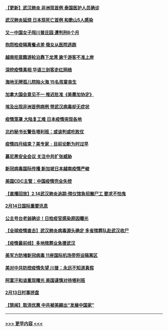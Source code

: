 #### [【更新】武汉肺炎 非洲现首例 泰国医护人员确诊](../pages/prog202/a102770740.md?t=02151855) 
#### [武汉肺炎延烧 日本现死亡首例 和歌山5人感染](../pages/prog202/a102777815.md?t=02151855) 
#### [又一中国女子闯川普庄园 遭判刑6个月](../pages/prog202/a102777673.md?t=02151855) 
#### [抱怨检疫隔离餐点差 俄女从医院逃跑](../pages/prog202/a102777667.md?t=02151855) 
#### [越南拒意籍游轮泊靠下龙湾 逾千游客不准上岸](../pages/prog202/a102777646.md?t=02151855) 
#### [深挖疫情真相 华语三剑客走红网络](../pages/prog202/a102777624.md?t=02151855) 
#### [海地无牌孤儿院陷火海 15名孩童丧生](../pages/prog202/a102777620.md?t=02151855) 
#### [加拿大国会意见不一 推迟批准《美墨加协定》](../pages/prog202/a102777575.md?t=02151855) 
#### [埃及出现非洲首例病例 带武汉病毒却无症状](../pages/prog202/a102777559.md?t=02151855) 
#### [疫情笼罩 大陆复工难 日本疫情突现各地](../pages/prog202/a102777455.md?t=02151855) 
#### [北约秘书长警告塔利班：或谈判或吃败仗](../pages/prog202/a102777442.md?t=02151855) 
#### [疫情四月结束？美专家﹕目前论断为时过早](../pages/prog202/a102777248.md?t=02151855) 
#### [慕尼黑安全会议 关注中共扩张威胁](../pages/prog202/a102777254.md?t=02151855) 
#### [新冠病毒国际传播 新加坡日本越南疫情严峻](../pages/prog202/a102777245.md?t=02151855) 
#### [美国CDC主管：中国疫情完全失控](../pages/prog202/a102777236.md?t=02151855) 
#### [【直播回放】2.14武汉肺炎追踪:殡仪馆急招搬尸工 要求不怕鬼](../pages/prog202/a102777141.md?t=02151855) 
#### [2月14日国际重要讯息](../pages/prog202/a102777073.md?t=02151855) 
#### [公主号台老翁确诊！日检疫官感染原因曝光](../pages/prog202/a102777075.md?t=02151855) 
#### [【全球疫情直击】武汉肺炎病毒源头确定 多省殡葬队赴武汉收尸](../pages/prog202/a102777026.md?t=02151855) 
#### [【疫情最前线】多地殡葬业急援武汉](../pages/prog202/a102776986.md?t=02151855) 
#### [美军方防堵新冠病毒 11座国际机场旁将设隔离区](../pages/prog202/a102776870.md?t=02151855) 
#### [美对中共防控疫情失望 川普：永远不知道真假](../pages/prog202/a102776836.md?t=02151855) 
#### [阿富汗和谈重现曙光 美国谨慎对待塔利班](../pages/prog202/a102776748.md?t=02151855) 
#### [2月13日时事拼盘](../pages/prog202/a102776689.md?t=02151855) 
#### [【禁闻】取消优惠 中共被美踢出“发展中国家”](../pages/prog202/a102776670.md?t=02151855) 

----
#### [ >>> 更早内容 <<< ](../indexes/prog202-earlier.md)
